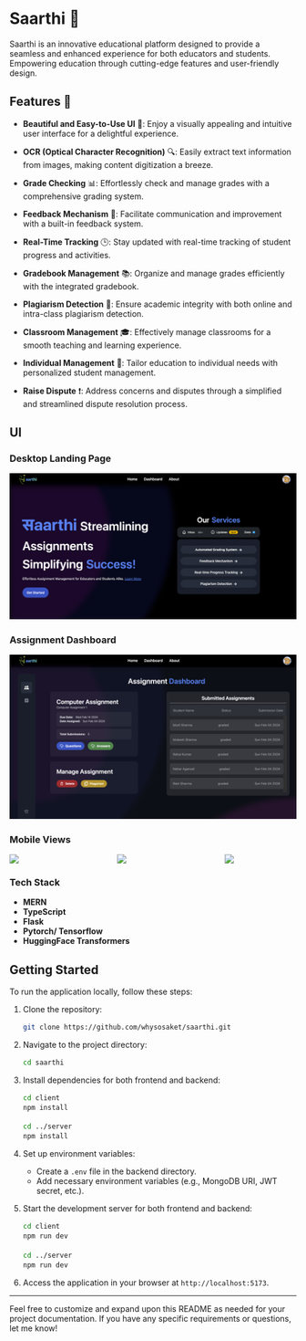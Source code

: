 # Saarthi 🚀

Saarthi is an innovative educational platform designed to provide a seamless and enhanced experience for both educators and students. Empowering education through cutting-edge features and user-friendly design.

## Features 🌟

- **Beautiful and Easy-to-Use UI** 💎: Enjoy a visually appealing and intuitive user interface for a delightful experience.

- **OCR (Optical Character Recognition)** 🔍: Easily extract text information from images, making content digitization a breeze.

- **Grade Checking** 📊: Effortlessly check and manage grades with a comprehensive grading system.

- **Feedback Mechanism** 📝: Facilitate communication and improvement with a built-in feedback system.

- **Real-Time Tracking** 🕒: Stay updated with real-time tracking of student progress and activities.

- **Gradebook Management** 📚: Organize and manage grades efficiently with the integrated gradebook.

- **Plagiarism Detection** 🚫: Ensure academic integrity with both online and intra-class plagiarism detection.

- **Classroom Management** 🎓: Effectively manage classrooms for a smooth teaching and learning experience.

- **Individual Management** 👤: Tailor education to individual needs with personalized student management.

- **Raise Dispute** ❗: Address concerns and disputes through a simplified and streamlined dispute resolution process.

## UI
### Desktop Landing Page
<img src="./screenshots/web1.png" />

### Assignment Dashboard
<img src="./screenshots/web2.png" />

### Mobile Views
<div style="display: flex; justify-content: space-between;">
   <img src="./screenshots/mob1.jpeg" style="width: 25%;" />
   <img src="./screenshots/mob2.jpeg" style="width: 25%;" />
   <img src="./screenshots/mob3.jpeg" style="width: 25%;" />
</div>

### Tech Stack
- **MERN**
- **TypeScript**
- **Flask**
- **Pytorch/ Tensorflow**
- **HuggingFace Transformers**

## Getting Started

To run the application locally, follow these steps:

1. Clone the repository:
   ```bash
   git clone https://github.com/whysosaket/saarthi.git
   ```

2. Navigate to the project directory:
   ```bash
   cd saarthi
   ```

3. Install dependencies for both frontend and backend:
   ```bash
   cd client
   npm install

   cd ../server
   npm install
   ```

4. Set up environment variables:
   - Create a `.env` file in the backend directory.
   - Add necessary environment variables (e.g., MongoDB URI, JWT secret, etc.).

5. Start the development server for both frontend and backend:
   ```bash
   cd client
   npm run dev

   cd ../server
   npm run dev
   ```

6. Access the application in your browser at `http://localhost:5173`.

---

Feel free to customize and expand upon this README as needed for your project documentation. If you have any specific requirements or questions, let me know!
